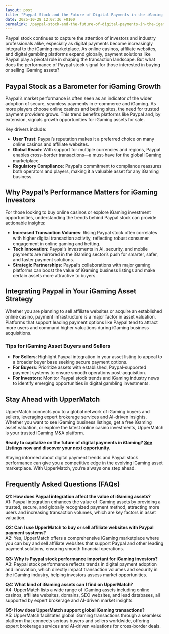 ```yaml
---
layout: post
title: "Paypal Stock and the Future of Digital Payments in the iGaming Marketplace"
date: 2025-10-28 12:07:36 +0100
permalink: /paypal-stock-and-the-future-of-digital-payments-in-the-igaming-marketplace/
---
```

Paypal stock continues to capture the attention of investors and industry professionals alike, especially as digital payments become increasingly integral to the iGaming marketplace. As online casinos, affiliate websites, and digital gambling platforms expand globally, payment solutions like Paypal play a pivotal role in shaping the transaction landscape. But what does the performance of Paypal stock signal for those interested in buying or selling iGaming assets?

## Paypal Stock as a Barometer for iGaming Growth

Paypal’s market performance is often seen as an indicator of the wider adoption of secure, seamless payments in e-commerce and iGaming. As more players choose online casinos and betting sites, the need for trusted payment providers grows. This trend benefits platforms like Paypal and, by extension, signals growth opportunities for iGaming assets for sale.

Key drivers include:

- **User Trust**: Paypal’s reputation makes it a preferred choice on many online casinos and affiliate websites.
- **Global Reach**: With support for multiple currencies and regions, Paypal enables cross-border transactions—a must-have for the global iGaming marketplace.
- **Regulatory Compliance**: Paypal’s commitment to compliance reassures both operators and players, making it a valuable asset for any iGaming business.

## Why Paypal’s Performance Matters for iGaming Investors

For those looking to buy online casinos or explore iGaming investment opportunities, understanding the trends behind Paypal stock can provide actionable insights:

- **Increased Transaction Volumes**: Rising Paypal stock often correlates with higher digital transaction activity, reflecting robust consumer engagement in online gaming and betting.
- **Tech Innovation**: Paypal’s investments in AI, security, and mobile payments are mirrored in the iGaming sector’s push for smarter, safer, and faster payment solutions.
- **Strategic Partnerships**: Paypal’s collaborations with major gaming platforms can boost the value of iGaming business listings and make certain assets more attractive to buyers.

## Integrating Paypal in Your iGaming Asset Strategy

Whether you are planning to sell affiliate websites or acquire an established online casino, payment infrastructure is a major factor in asset valuation. Platforms that support leading payment options like Paypal tend to attract more users and command higher valuations during iGaming business acquisitions.

### Tips for iGaming Asset Buyers and Sellers

- **For Sellers**: Highlight Paypal integration in your asset listing to appeal to a broader buyer base seeking secure payment options.
- **For Buyers**: Prioritize assets with established, Paypal-supported payment systems to ensure smooth operations post-acquisition.
- **For Investors**: Monitor Paypal stock trends and iGaming industry news to identify emerging opportunities in digital gambling investments.

## Stay Ahead with UpperMatch

UpperMatch connects you to a global network of iGaming buyers and sellers, leveraging expert brokerage services and AI-driven insights. Whether you want to see iGaming business listings, get a free iGaming asset valuation, or explore the latest online casino investments, UpperMatch is your trusted iGaming M&A platform.

**Ready to capitalize on the future of digital payments in iGaming? [See Listings](https://www.uppermatch.com) now and discover your next opportunity.**

Staying informed about digital payment trends and Paypal stock performance can give you a competitive edge in the evolving iGaming asset marketplace. With UpperMatch, you’re always one step ahead.

## Frequently Asked Questions (FAQs)

**Q1: How does Paypal integration affect the value of iGaming assets?**  
A1: Paypal integration enhances the value of iGaming assets by providing a trusted, secure, and globally recognized payment method, attracting more users and increasing transaction volumes, which are key factors in asset valuation.

**Q2: Can I use UpperMatch to buy or sell affiliate websites with Paypal payment systems?**  
A2: Yes, UpperMatch offers a comprehensive iGaming marketplace where you can buy and sell affiliate websites that support Paypal and other leading payment solutions, ensuring smooth financial operations.

**Q3: Why is Paypal stock performance important for iGaming investors?**  
A3: Paypal stock performance reflects trends in digital payment adoption and innovation, which directly impact transaction volumes and security in the iGaming industry, helping investors assess market opportunities.

**Q4: What kind of iGaming assets can I find on UpperMatch?**  
A4: UpperMatch lists a wide range of iGaming assets including online casinos, affiliate websites, domains, SEO websites, and lead databases, all supported by expert brokerage and AI-driven market insights.

**Q5: How does UpperMatch support global iGaming transactions?**  
A5: UpperMatch facilitates global iGaming transactions through a seamless platform that connects serious buyers and sellers worldwide, offering expert brokerage services and AI-driven valuations for cross-border deals.

<script type="application/ld+json">
{
  "@context": "https://schema.org",
  "@type": "BlogPosting",
  "headline": "Paypal Stock and the Future of Digital Payments in the iGaming Marketplace",
  "description": "Explore how Paypal stock signals trends in digital payments impacting the iGaming marketplace, including online casinos, affiliate websites, and investment opportunities.",
  "author": {
    "@type": "Person",
    "name": "UpperMatch"
  },
  "publisher": {
    "@type": "Person",
    "name": "UpperMatch"
  },
  "datePublished": "2024-06-01",
  "mainEntityOfPage": {
    "@type": "WebPage",
    "@id": "https://www.uppermatch.com/blog/paypal-stock-digital-payments-igaming"
  },
  "articleBody": "Paypal stock continues to capture the attention of investors and industry professionals alike, especially as digital payments become increasingly integral to the iGaming marketplace. As online casinos, affiliate websites, and digital gambling platforms expand globally, payment solutions like Paypal play a pivotal role in shaping the transaction landscape. But what does the performance of Paypal stock signal for those interested in buying or selling iGaming assets? Paypal’s market performance is often seen as an indicator of the wider adoption of secure, seamless payments in e-commerce and iGaming. As more players choose online casinos and betting sites, the need for trusted payment providers grows. This trend benefits platforms like Paypal and, by extension, signals growth opportunities for iGaming assets for sale. Key drivers include: User Trust, Global Reach, Regulatory Compliance. For those looking to buy online casinos or explore iGaming investment opportunities, understanding the trends behind Paypal stock can provide actionable insights: Increased Transaction Volumes, Tech Innovation, Strategic Partnerships. Whether you are planning to sell affiliate websites or acquire an established online casino, payment infrastructure is a major factor in asset valuation. Platforms that support leading payment options like Paypal tend to attract more users and command higher valuations during iGaming business acquisitions. Tips for iGaming Asset Buyers and Sellers: For Sellers, For Buyers, For Investors. UpperMatch connects you to a global network of iGaming buyers and sellers, leveraging expert brokerage services and AI-driven insights. Whether you want to see iGaming business listings, get a free iGaming asset valuation, or explore the latest online casino investments, UpperMatch is your trusted iGaming M&A platform. Staying informed about digital payment trends and Paypal stock performance can give you a competitive edge in the evolving iGaming asset marketplace. With UpperMatch, you’re always one step ahead."
}
</script>

<script type="application/ld+json">
{
  "@context": "https://schema.org",
  "@type": "FAQPage",
  "mainEntity": [
    {
      "@type": "Question",
      "name": "How does Paypal integration affect the value of iGaming assets?",
      "acceptedAnswer": {
        "@type": "Answer",
        "text": "Paypal integration enhances the value of iGaming assets by providing a trusted, secure, and globally recognized payment method, attracting more users and increasing transaction volumes, which are key factors in asset valuation."
      }
    },
    {
      "@type": "Question",
      "name": "Can I use UpperMatch to buy or sell affiliate websites with Paypal payment systems?",
      "acceptedAnswer": {
        "@type": "Answer",
        "text": "Yes, UpperMatch offers a comprehensive iGaming marketplace where you can buy and sell affiliate websites that support Paypal and other leading payment solutions, ensuring smooth financial operations."
      }
    },
    {
      "@type": "Question",
      "name": "Why is Paypal stock performance important for iGaming investors?",
      "acceptedAnswer": {
        "@type": "Answer",
        "text": "Paypal stock performance reflects trends in digital payment adoption and innovation, which directly impact transaction volumes and security in the iGaming industry, helping investors assess market opportunities."
      }
    },
    {
      "@type": "Question",
      "name": "What kind of iGaming assets can I find on UpperMatch?",
      "acceptedAnswer": {
        "@type": "Answer",
        "text": "UpperMatch lists a wide range of iGaming assets including online casinos, affiliate websites, domains, SEO websites, and lead databases, all supported by expert brokerage and AI-driven market insights."
      }
    },
    {
      "@type": "Question",
      "name": "How does UpperMatch support global iGaming transactions?",
      "acceptedAnswer": {
        "@type": "Answer",
        "text": "UpperMatch facilitates global iGaming transactions through a seamless platform that connects serious buyers and sellers worldwide, offering expert brokerage services and AI-driven valuations for cross-border deals."
      }
    }
  ]
}
</script>